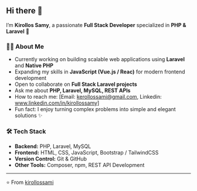 ## Hi there 👋

I’m **Kirollos Samy**, a passionate **Full Stack Developer** specialized in **PHP & Laravel** 🚀  

### 👨‍💻 About Me
-  Currently working on building scalable web applications using **Laravel**  and **Native PHP**
-  Expanding my skills in **JavaScript (Vue.js / Reac)** for modern frontend development  
-  Open to collaborate on **Full Stack Laravel projects**  
-  Ask me about **PHP, Laravel, MySQL, REST APIs**  
-  How to reach me: [Email: kerollossami@gmail.com, Linkedin: www.linkedin.com/in/kirollossamy]
-  Fun fact: I enjoy turning complex problems into simple and elegant solutions ✨️

### 🛠️ Tech Stack
- **Backend:** PHP, Laravel, MySQL  
- **Frontend:** HTML, CSS, JavaScript, Bootstrap / TailwindCSS  
- **Version Control:** Git & GitHub  
- **Other Tools:** Composer, npm, REST API Development  

---

⭐️ From [kirollossami](https://github.com/kirollossami)
